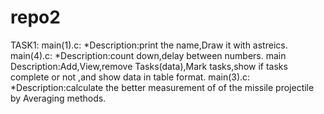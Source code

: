 # repo2
TASK1:
main(1).c:
*Description:print the name,Draw it with astreics.
main(4).c:
*Description:count down,delay between numbers.
main
Description:Add,View,remove Tasks(data),Mark tasks,show if tasks complete or not
  ,and show data in table format.
main(3).c:
*Description:calculate the better measurement of of the missile projectile by Averaging methods.

